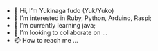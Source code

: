 - 👋 Hi, I’m Yukinaga fudo (Yuk/Yuko)
- 👀 I’m interested in Ruby, Python, Arduino, Raspi;
- 🌱 I’m currently learning java;
- 💞️ I’m looking to collaborate on ...
- 📫 How to reach me ...

<!---
YukinagaFd/YukinagaFd is a ✨ special ✨ repository because its `README.md` (this file) appears on your GitHub profile.
You can click the Preview link to take a look at your changes.
--->
